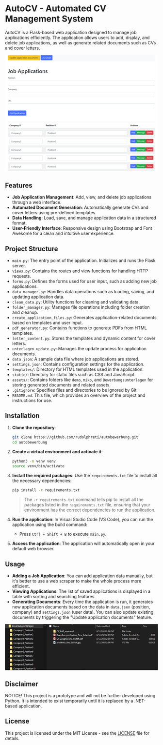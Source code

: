 
# AutoCV - Automated CV Management System

AutoCV is a Flask-based web application designed to manage job applications efficiently. The application allows users to add, display, and delete job applications, as well as generate related documents such as CVs and cover letters.

![screenshot](assets/images/screen.png)

## Features

- **Job Application Management**: Add, view, and delete job applications through a web interface.
- **Automated Document Generation**: Automatically generate CVs and cover letters using pre-defined templates.
- **Data Handling**: Load, save, and manage application data in a structured format.
- **User-Friendly Interface**: Responsive design using Bootstrap and Font Awesome for a clean and intuitive user experience.

## Project Structure

- `main.py`: The entry point of the application. Initializes and runs the Flask server.
- `views.py`: Contains the routes and view functions for handling HTTP requests.
- `forms.py`: Defines the forms used for user input, such as adding new job applications.
- `data_manager.py`: Handles data operations such as loading, saving, and updating application data.
- `clean_data.py`: Utility functions for cleaning and validating data.
- `folder_manager.py`: Manages file operations including folder creation and cleanup.
- `create_application_files.py`: Generates application-related documents based on templates and user input.
- `pdf_generator.py`: Contains functions to generate PDFs from HTML templates.
- `letter_content.py`: Stores the templates and dynamic content for cover letters.
- `unterlagen_update.py`: Manages the update process for application documents.
- `data.json`: A sample data file where job applications are stored.
- `settings.json`: Contains configuration settings for the application.
- `templates/`: Directory for HTML templates used in the application.
- `static/`: Directory for static files such as CSS and JavaScript.
- `assets/`: Contains folders like `demo`, `miko`, and `Bewerbungsunterlagen` for storing generated documents and related assets.
- `.gitignore`: Specifies files and directories to be ignored by Git.
- `README.md`: This file, which provides an overview of the project and instructions for use.

## Installation

1. **Clone the repository**:
   ```bash
   git clone https://github.com/rudolphreti/autobewerbung.git
   cd autobewerbung
   ```

2. **Create a virtual environment and activate it**:
   ```bash
   python3 -m venv venv
   source venv/bin/activate
   ```

3. **Install the required packages**:
   Use the `requirements.txt` file to install all the necessary dependencies:
   ```bash
   pip install -r requirements.txt
   ```
   > The `-r requirements.txt` command tells pip to install all the packages listed in the `requirements.txt` file, ensuring that your environment has the correct dependencies to run the application.

4. **Run the application**:
   In Visual Studio Code (VS Code), you can run the application using the build command:
   - Press `Ctrl + Shift + B` to execute `main.py`.

5. **Access the application**:
   The application will automatically open in your default web browser.

## Usage

- **Adding a Job Application**: You can add application data manually, but it's better to use a web scraper to make the whole process more efficient. 
- **Viewing Applications**: The list of saved applications is displayed in a table with sorting and searching features.
- **Generating Documents**: Every time the application is run, it generates new application documents based on the data in `data.json` (position, company) and `settings.json` (user data). You can also update existing documents by triggering the "Update application documents" feature.

![screenshot](assets/images/screen2.png)

## Disclaimer

NOTICE! This project is a prototype and will not be further developed using Python. It is intended to exist temporarily until it is replaced by a .NET-based application.

## License

This project is licensed under the MIT License - see the [LICENSE](LICENSE) file for details.
